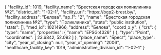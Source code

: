 {
    "facility_id": 1019,
    "facility_name": "Брестская городская поликлиника №2",
    "district_id": "1-02-1",
    "facility_url": "https:\/\/bgp2-brest.by\/",
    "facility_address": "Белова",
    "ap_1": "2",
    "name": "Брестская городская поликлиника №2",
    "type": "Поликлиника",
    "state": "public institution",
    "stats": [],
    "med_id": 10214966,
    "address": "Белова",
    "coord_x_y": {
        "crs": {
            "type": "name",
            "properties": {
                "name": "EPSG:4326"
            }
        },
        "type": "Point",
        "coordinates": [
            23.6842,
            52.092
        ]
    },
    "place_name": "Брест",
    "place_type": "city",
    "year_of_closing": null,
    "year_of_opening": "2006",
    "healthcare_facility_key": 1019,
    "administrative_division_id": "1-02-1"
}